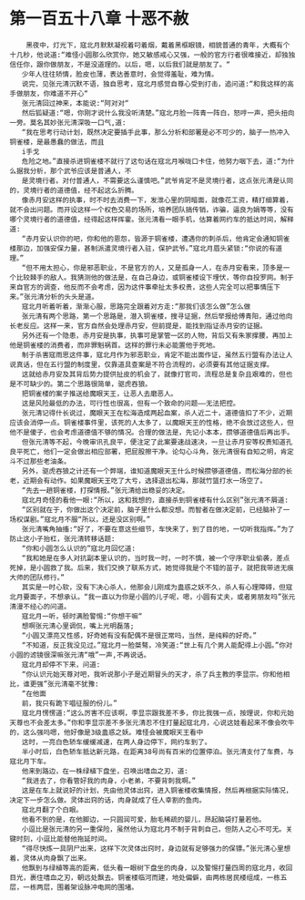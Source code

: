 # 第一百五十八章 十恶不赦
        黑夜中，灯光下，寇北月默默凝视着叼着烟，戴着黑框眼镜，相貌普通的青年，大概有个十几秒，他说道:“难怪小圆那么欣赏你，她又敏感戒心又强，一般的官方行者很难接近，却独独信任你，跟你做朋友，不是没道理的。以后，嗯，以后我们就是朋友了。“
       少年人往往矫情，脸皮也薄，表达善意时，会觉得羞耻，难为情。
       说完，见张元清沉默不语，独自思考，寇北月感觉自尊心受到打击，追问道:“和我这样的高手做朋友，你难道不开心“
       张元清回过神来，本能说:“阿对对“
       然后狐疑道:“嗯，你刚才说什么我没听清楚。”寇北月脸一阵青一阵白，怒哼一声，把头扭向一旁。莫名其妙张元清深吸一口气,道:
       “我在思考行动计划，既然决定要插手此事，那么分析和部署是必不可少的，脑子一热冲入铜雀楼，是最愚蠢的做法，而且
       i手戈
       危险之地。”直接杀进铜雀楼不就行了这句话在寇北月喉咙口卡住，他努力咽下去，道:“为什么据我分析，那个武爷应该是普通人，不
       是灵境行者。对付普通人，不需要这么谨慎吧。”武爷肯定不是灵境行者，这点张元清是认同的，灵境行者的道德值，经不起这么折腾。
       像赤月安这样的执事，时不时去消费一下，发泄心里的阴暗面，就像花工资，精打细算着，就不会出问题。而开设这样一个权色交易的场所，培养团队搞传销，诈骗，逼良为娟等等，没有哪个灵境行者的道德值，经得起这样挥霍。张元清看一眼手机，估算着网约车的抵达时间，解释道:
       “赤月安认识你的吧，你和他的恩怨，皆源于铜雀楼，遭遇你的刺杀后，他肯定会通知铜雀楼那边，加强安保力量，甚制派遣灵境行者入驻，保护武爷。”寇北月眉头紧锁:“你说的有道理。”
       “但不用太担心，你是邪恶职业，不是官方的人，又是孤身一人，在赤月安看来，顶多是一个比较棘手的敌人。我猜测他的做法是，在自己身边，或铜雀楼设下埋伏，等你自投罗网。制于来自官方的调查，他反而不会考虑，因为这件事牵扯太多权贵，这些人完全可以把事情压下来。”张元清分析的头头是道。
       寇北月听着听着，渐渐心服，思路完全跟着对方走:“那我们该怎么做”怎么做
       张元清有两个思路，第一个思路是，潜入铜雀楼，搜寻证据，然后举报给傅青阳，通过他向长老反应。这样一来，官方自然会处理赤月安，但前提是，能找到指证赤月安的证据。
       另外还有一个隐患，赤月安是执事，执事可是掌管一区的人物，背后又有朱家撑腰，再加上他是铜雀楼的消费者，而非罪魁祸首。这样的罪行未必能置他于死地。
       制于杀害寇雨思这件事，寇北月作为邪恶职业，肯定不能出面作证，虽然五行盟有办法让人说真话，但在五行盟的制度里，仅靠道具查案是不符合流程的，必须要有其他证据支撑。
       这就给赤月安及其背后势力提供扯皮的机会了，就像打官司，流程总是复杂且艰难的，但也是不可缺少的。第二个思路很简单，驱虎吞狼。
       把铜雀楼的案子推送给魔眼天王，让恶人去磨恶人。
       这是风险最低的办法，可行性也很高，但有一个致命的问题——无法把控。
       张元清记得什长说过，魔眼天王在松海造成两起血案，杀人近二十，道德值扣了不少，近期应该会消停一点。铜雀楼事件里，该死的人太多了，以魔眼天王的性格，绝不会放过这些人，但他不是傻子，也会考虑道德值不够的情况。合理的做法是，先记小本本，攒够道德值后再出手。
       但张元清等不起，今晚审讯孔良平，便注定了此案要速战速决，一旦让赤月安等权贵知道孔良平死亡，他们一定会做出相应部署，把屁股擦干净。论勾心斗角，张元清很有自知之明，肯定斗不过那些老油条。
       另外，驱虎吞狼之计还有一个弊端，谁知道魔眼天王什么时候攒够道德值，而松海分部的长老，近期会有动作。如果魔眼天王吃了大亏，选择退出松海，那就竹篮打水一场空了。
       “先去一趟铜雀楼，打探情报。”张元清给出稳妥的决定。
       寇北月奇怪的看他一眼:“所以，这和我想的，直接杀到铜雀楼有什么区别”张元清不屑道:
       “区别就在于，你做出这个决定前，脑子里什么都没想。而智者在做决定前，已经脑补了一场权谋剧。”寇北月不服“所以，还是没区别啊。”
       张元清嘴角抽搐:“好了，不要在意这些细节，车快来了，到了目的地，一切听我指挥。”为了防止这小子抬杠，张元清转移话题:
       “你和小圆怎么认识的”寇北月回忆道:
       “我和她是在多人对抗副本里认识的，当时我一时，一时不慎，被一个守序职业偷袭，差点死掉，是小圆救了我。后来，我们交换了联系方式，她觉得我是个不错的苗子，就把我带进无痕大师的团队修行。”
       其实是一时心软，没有下决心杀人，他那会儿刚成为蛊惑之妖不久，杀人有心理障碍，但寇北月要面子，不想承认。“我一直以为你是小圆的儿子呢，嗯，小圆有丈夫，或者男朋友吗”张元清漫不经心的问道。
       寇北月一听，顿时满脸警惕:“你想干嘛“
       想啊张元清心里调侃，嘴上光明磊落;
       “小圆又漂亮又性感，好奇她有没有配偶不是很正常吗，当然，是纯粹的好奇。”
       “不知道，反正我没见过。”寇北月一脸桀骜，冷笑道:“世上有几个男人能配得上小圆。”你对小圆的滤镜很深嘛张元清“哦”一声,不再说话。
       寇北月却停不下来，问道:
       “你认识元始天尊对吧，我听说那小子是近期冒头的天才，杀了兵主教的李显宗。你和他相比，谁更强”张元清毫不犹豫:
       “在他面
       前，我只有跪下唱征服的份儿。”
       寇北月愣愣道:“这么厉害不应该啊，李显宗跟我差不多，你比我强一点，按理说，你和元始天尊也不会差太多。”你和李显宗差不多张元清忍不住打量起寇北月，心说这娃看起来不像会吹牛的，这么强吗嗯，他好像是3级蛊惑之妖。难怪会被魔眼天王看中
       这时，一亮白色轿车缓缓减速，在两人身边停下，网约车到了。
       半小时后，白色轿车抵达新元路，在距离38号尚有百米的位置停泊。张元清支付了车费，与寇北月下车。
       他来到路边，在一株绿植下盘坐，召唤出嗜血之刃，道:
       “我进去了，你看管好我的肉身，小老弟，不要背刺我啊。”
       这是在车上就说好的计划，先由他灵体出窍，进入铜雀楼收集情报，然后再根据实际情况，决定下一步怎么做。灵体出窍的话，肉身就成了任人幸割的鱼肉。
       寇北月翻了个白眼。
       他看不到的是，在他脚边，一只圆润可爱，胎毛稀疏的婴儿，昂起脑袋打量若他。
       小逗比是张元清的另一重保险，虽然他认为寇北月不制于背刺自己，但防人之心不可无。关键时刻，小逗比能替他拖延时间。
       “得尽快炼一具阴尸出来，这样下次灵体出窍时，身边就有足够强力的保镖。”张元清心里想着，灵体从肉身飘了出来。
       他飘到与绿植等高的距离，低头看一眼树下盘坐的肉身，以及警惕打量四周的寇北月，收回目光，裹住嗜血之刃，朝远处飘去。铜雀楼临河而建，地处偏僻，由两栋居民楼组成，一栋五层，一栋两层，围着架设脉冲电网的围堵。